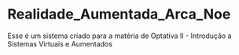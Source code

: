 # Realidade_Aumentada_Arca_Noe
Esse é um sistema criado para a matéria de Optativa II - Introdução a Sistemas Virtuais e Aumentados
